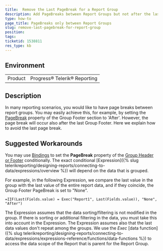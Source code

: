 ```yaml
---
title:  Remove the Last PageBreak for a Report Group
description: Add PageBreaks between Report Groups but not after the last one
type: how-to
page_title: PageBreaks only between Report Groups
slug: remove-last-pagebreak-for-report-group
position: 
tags: 
ticketid: 1538811
res_type: kb
---
```


## Environment
<table>
	<tbody>
		<tr>
			<td>Product</td>
			<td>Progress® Telerik® Reporting</td>
		</tr>
	</tbody>
</table>


## Description
In many reporting scenarios, you would like to have page breaks between report groups. You may easily achieve this, for example, by setting the 
[PageBreak](../p-telerik-reporting-reportsection-pagebreak) property of the Group Footer section to 'After'. However, the page break will occur also after 
the last Group Footer. Here we explain how to avoid the last page break.

## Suggested Workarounds
You may use [Bindings](../expressions-bindings) to set the __PageBreak__ property of the [Group Header or Footer](../data-items-how-to-add-groups-to-report-item) conditionally.
The exact conditional [Expression]({% slug telerikreporting/designing-reports/connecting-to-data/expressions/overview %}) will depend on the data that is grouped.  

For example, in the following Expression, we compare the last value in the group with the last value of the entire report data, and if they coincide, 
the Group Footer PageBreak is set to "None".

```
=IIF(Last(Fields.value) = Exec("Report1", Last(Fields.value)), "None", "After")
```


The Expression assumes that the data sorting/filtering is not modified in the group. If there is sorting or 
additional filtering in the data, you must take this into account in the Expression. The Expression assumes also that the last data values don't repeat among the groups.
We use the _Exec_ [data function]({% slug telerikreporting/designing-reports/connecting-to-data/expressions/expressions-reference/functions/data-functions %}) to access the data scope of the Report that is parent for the Report Group.
